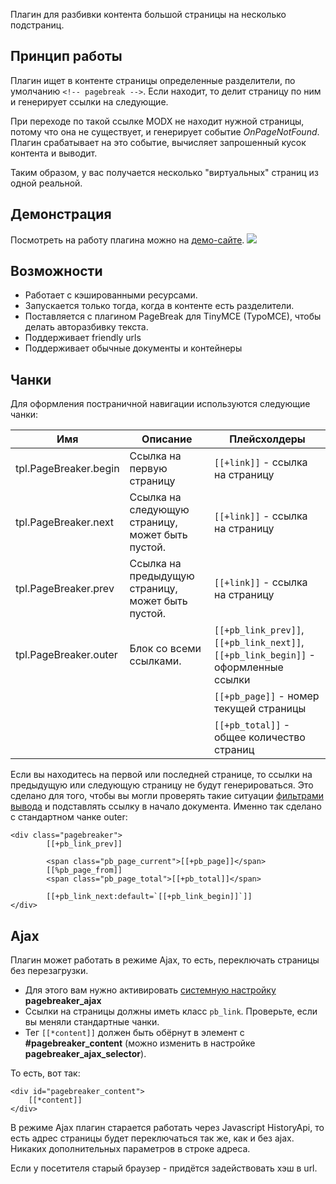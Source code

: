 Плагин для разбивки контента большой страницы на несколько подстраниц.


## Принцип работы
Плагин ищет в контенте страницы определенные разделители, по умолчанию `<!-- pagebreak -->`. Если находит, то делит страницу по ним и генерирует ссылки на следующие.

При переходе по такой ссылке MODX не находит нужной страницы, потому что она не существует, и генерирует событие *OnPageNotFound*.
Плагин срабатывает на это событие, вычисляет запрошенный кусок контента и выводит.

Таким образом, у вас получается несколько "виртуальных" страниц из одной реальной.

## Демонстрация
Посмотреть на работу плагина можно на [демо-сайте][1].
[![](http://st.bezumkin.ru/files/0/e/d/0ed53550272ad3c7d3860d18a0697762s.jpg)](http://st.bezumkin.ru/files/0/e/d/0ed53550272ad3c7d3860d18a0697762.png)

## Возможности
* Работает с кэшированными ресурсами.
* Запускается только тогда, когда в контенте есть разделители.
* Поставляется с плагином PageBreak для TinyMCE (TypoMCE), чтобы делать авторазбивку текста.
* Поддерживает friendly urls
* Поддерживает обычные документы и контейнеры

## Чанки
Для оформления постраничной навигации используются следующие чанки:

Имя						|	Описание										|	Плейсхолдеры
------------------------|---------------------------------------------------|-----------------------------------
tpl.PageBreaker.begin	|Ссылка на первую страницу							| `[[+link]]` - ссылка на страницу
tpl.PageBreaker.next	|Ссылка на следующую страницу, может быть пустой.	| `[[+link]]` - ссылка на страницу
tpl.PageBreaker.prev	|Ссылка на предыдущую страницу, может быть пустой.	| `[[+link]]` - ссылка на страницу
tpl.PageBreaker.outer	|Блок со всеми ссылками.							| `[[+pb_link_prev]]`, `[[+pb_link_next]]`, `[[+pb_link_begin]]` - оформленные ссылки
						|													| `[[+pb_page]]` - номер текущей страницы
						|													| `[[+pb_total]]` - общее количество страниц


Если вы находитесь на первой или последней странице, то ссылки на предыдущую или следующую страницу не будут генерироваться.
Это сделано для того, чтобы вы могли проверять такие ситуации [фильтрами вывода][2] и подставлять ссылку в начало документа.
Именно так сделано с стандартном чанке outer:
```
<div class="pagebreaker">
		[[+pb_link_prev]]

		<span class="pb_page_current">[[+pb_page]]</span>
		[[%pb_page_from]]
		<span class="pb_page_total">[[+pb_total]]</span>

		[[+pb_link_next:default=`[[+pb_link_begin]]`]]
</div>
```

## Ajax
Плагин может работать в режиме Ajax, то есть, переключать страницы без перезагрузки.

* Для этого вам нужно активировать [системную настройку][3] **pagebreaker_ajax**
* Ссылки на страницы должны иметь класс `pb_link`. Проверьте, если вы меняли стандартные чанки.
* Тег `[[*content]]` должен быть обёрнут в элемент с **#pagebreaker_content** (можно изменить в настройке **pagebreaker_ajax_selector**).

То есть, вот так:
```
<div id="pagebreaker_content">
	[[*content]]
</div>
```

В режиме Ajax плагин старается работать через Javascript HistoryApi, то есть адрес страницы будет переключаться так же, как и без ajax.
Никаких дополнительных параметров в строке адреса.

Если у посетителя старый браузер - придётся задействовать хэш в url.

[1]: http://demo.modx.pro/pagebreaker
[2]: /ru/02_Система/01_Основы/02_Фильтры_ввода_и_вывода.md
[3]: /ru/01_Компоненты/10_PageBreaker/02_Настройки.md